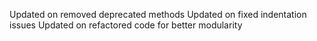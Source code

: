 
Updated on removed deprecated methods
Updated on fixed indentation issues
Updated on refactored code for better modularity
